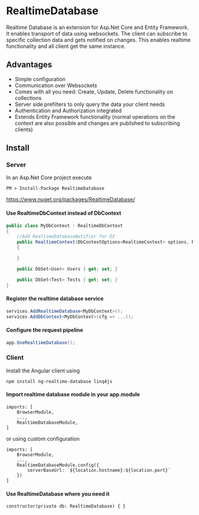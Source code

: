 # RealtimeDatabase
Realtime Database is an extension for Asp.Net Core and Entity Framework.
It enables transport of data using websockets.
The client can subscribe to specific collection data and gets notified on changes.
This enables realtime functionality and all client get the same instance.

## Advantages

- Simple configuration
- Communication over Websockets
- Comes with all you need: Create, Update, Delete functionality on collections
- Server side prefilters to only query the data your client needs
- Authentication and Authorization integrated
- Extends Entity Framework functionality 
(normal operations on the context are also possible and changes are published to subscribing clients)

## Install

### Server

In an Asp.Net Core project execute

```
PM > Install-Package RealtimeDatabase
```

https://www.nuget.org/packages/RealtimeDatabase/


#### Use RealtimeDbContext instead of DbContext

```csharp
public class MyDbContext : RealtimeDbContext
{
    //Add RealtimeDatabaseNotifier for DI
    public RealtimeContext(DbContextOptions<RealtimeContext> options, RealtimeDatabaseNotifier notifier) : base(options, notifier)
    {

    }

    public DbSet<User> Users { get; set; }

    public DbSet<Test> Tests { get; set; }
}
```

#### Register the realtime database service
```csharp
services.AddRealtimeDatabase<MyDbContext>();
services.AddDbContext<MyDbContext>(cfg => ...));
```

#### Configure the request pipeline
```csharp
app.UseRealtimeDatabase();
```

### Client

Install the Angular client using

```
npm install ng-realtime-database linq4js
```

#### Import realtime database module in your app.module

```
imports: [
    BrowserModule,
    ...,
    RealtimeDatabaseModule, 
]
```

or using custom configuration
```
imports: [
    BrowserModule,
    ...,
    RealtimeDatabaseModule.config({
        serverBaseUrl: `${location.hostname}:${location.port}`
    }) 
]
```

#### Use RealtimeDatabase where you need it

```
constructor(private db: RealtimeDatabase) { }
```